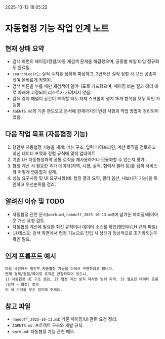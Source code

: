 2025-10-13 18:05:22

# 자동협정 기능 작업 인계 노트

## 현재 상태 요약
- 검색 화면의 페이징/정렬/자동 재검색 문제를 해결했으며, 공종별 파일 타입 정규화도 완료됨.
- `searchLogic`는 실적 수치를 정확히 파싱하고, 3년/5년 실적 정렬 시 모든 공종이 섞여 올바르게 정렬됨.
- 검색 버튼을 누를 때만 재검색이 일어나도록 가드했으며, 페이징 바는 결과 헤더 바로 아래에 고정되어 리스트가 가려지지 않음.
- 검색 결과 패널이 공간이 부족할 때도 자체 스크롤이 생겨 15개 항목을 모두 확인 가능함.
- `AGENTS.md`와 기존 핸드오프 문서에 현재까지의 변경 사항과 작업 방법이 정리되어 있음.

## 다음 작업 목표 (자동협정 기능)
1. 행안부 자동협정 기능을 재개: 메뉴 구조, 입력 파이프라인, 계산 로직을 검토하고 최신 데이터 포맷과 정렬 규칙에 맞춰 업데이트.
2. 기존 LH 자동협정과의 공통 로직을 재사용하거나 모듈화할 수 있는지 평가.
3. 협정 계산 시 필요한 추가 데이터(지역, 시평, 실적, 협력사 필터 등)를 검색 서비스와 어떻게 연동할지 설계.
4. 성능 요구사항 및 UI 요구사항(예: 협정 결과 요약, 필터 옵션, 내보내기 기능)을 확인하고 우선순위를 정리.

## 알려진 이슈 및 TODO
- 자동협정 관련 문서(`work.md`, `handoff_2025-10-13.md`)에 남겨둔 페이징/레이아웃 개선 요청 검토.
- 자동협정 계산에 필요한 최신 규칙이나 데이터 소스를 확인(행안부/LH 규칙 파일).
- UI 테스트: 검색 화면에서 협정 기능으로 진입 시 상태가 정상적으로 초기화되는지 확인 필요.

## 인계 프롬프트 예시
```
다음 세션에서 행안부 자동협정 기능을 이어서 구현하려고 합니다.
현재 검색/정렬/페이징 로직은 안정화되어 있으니,
1) 자동협정 UI 구조 점검, 2) 협정 계산 로직 재사용 범위 파악, 3) 필요한 데이터 흐름(검색 → 협정) 정의
이 세 가지를 우선 정리해 주세요.
```

## 참고 파일
- `handoff_2025-10-13.md`: 기존 페이징/UI 관련 요청 정리.
- `AGENTS.md`: 프로젝트 구조와 개발 규칙.
- `work.md`: 자동협정 기능 관련 메모.
